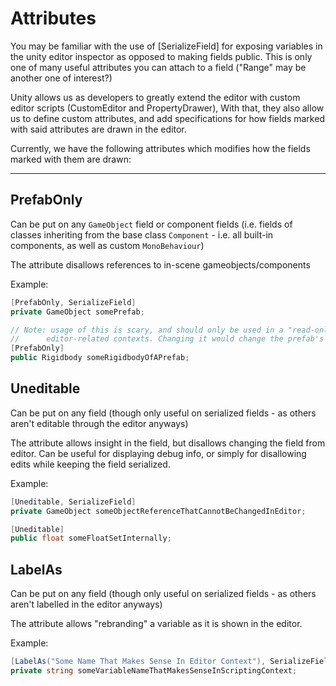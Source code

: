 ﻿

# Attributes

You may be familiar with the use of [SerializeField] for exposing variables in the unity editor inspector as opposed to making fields public. This is only one of many useful attributes you can attach to a field ("Range" may be another one of interest?)

Unity allows us as developers to greatly extend the editor with custom editor scripts (CustomEditor and PropertyDrawer), With that, they also allow us to define custom attributes, and add specifications for how fields marked with said attributes are drawn in the editor.

Currently, we have the following attributes which modifies how the fields marked with them are drawn:

----

## PrefabOnly

Can be put on any `GameObject` field or component fields (i.e. fields of classes inheriting from the base class `Component` - i.e. all built-in components, as well as custom `MonoBehaviour`)

The attribute disallows references to in-scene gameobjects/components

Example:

```cs
[PrefabOnly, SerializeField]
private GameObject somePrefab;

// Note: usage of this is scary, and should only be used in a "read-only" context or in 
//		editor-related contexts. Changing it would change the prefab's Rigidbody.
[PrefabOnly]
public Rigidbody someRigidbodyOfAPrefab; 
```

## Uneditable

Can be put on any field (though only useful on serialized fields - as others aren't editable through the editor anyways)

The attribute allows insight in the field, but disallows changing the field from editor. Can be useful for displaying debug info, or simply for disallowing edits while keeping the field serialized.

Example:

```cs
[Uneditable, SerializeField]
private GameObject someObjectReferenceThatCannotBeChangedInEditor;

[Uneditable]
public float someFloatSetInternally; 
```

## LabelAs

Can be put on any field (though only useful on serialized fields - as others aren't labelled in the editor anyways)

The attribute allows "rebranding" a variable as it is shown in the editor.

Example:

```cs
[LabelAs("Some Name That Makes Sense In Editor Context"), SerializeField]
private string someVariableNameThatMakesSenseInScriptingContext;
```
